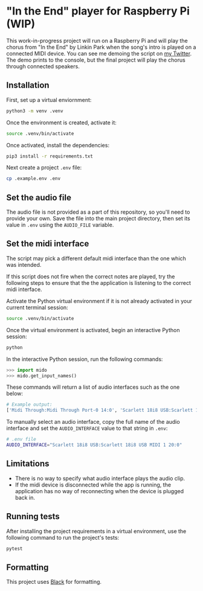 # "In the End" player for Raspberry Pi (WIP)

This work-in-progress project will run on a Raspberry Pi and will play the chorus from "In the End" by Linkin Park when the song's intro is played on a connected MIDI device. You can see me demoing the script on [my Twitter](https://twitter.com/tylerlwsmith/status/1327802206020464640). The demo prints to the console, but the final project will play the chorus through connected speakers.

## Installation

First, set up a virtual enviornment:

```sh
python3 -m venv .venv
```

Once the environment is created, activate it:

```sh
source .venv/bin/activate
```

Once activated, install the dependencies:

```sh
pip3 install -r requirements.txt
```

Next create a project `.env` file:

```sh
cp .example.env .env
```

## Set the audio file

The audio file is not provided as a part of this repository, so you'll need to provide your own. Save the file into the main project directory, then set its value in `.env` using the `AUDIO_FILE` variable.

## Set the midi interface

The script may pick a different default midi interface than the one which was intended.

If this script does not fire when the correct notes are played, try the following steps to ensure that the the application is listening to the correct midi interface.

Activate the Python virtual environment if it is not already activated in your current terminal session:

```sh
source .venv/bin/activate
```

Once the virtual environment is activated, begin an interactive Python session:

```sh
python
```

In the interactive Python session, run the following commands:

```python
>>> import mido
>>> mido.get_input_names()
```

These commands will return a list of audio interfaces such as the one below:

```python
# Example output:
['Midi Through:Midi Through Port-0 14:0', 'Scarlett 18i8 USB:Scarlett 18i8 USB MIDI 1 20:0']
```

To manually select an audio interface, copy the full name of the audio interface and set the `AUDIO_INTERFACE` value to that string in `.env`:

```sh
# .env file
AUDIO_INTERFACE="Scarlett 18i8 USB:Scarlett 18i8 USB MIDI 1 20:0"
```

## Limitations

- There is no way to specify what audio interface plays the audio clip.
- If the midi device is disconnected while the app is running, the application has no way of reconnecting when the device is plugged back in.

## Running tests

After installing the project requirements in a virtual environment, use the following command to run the project's tests:

```sh
pytest
```

## Formatting

This project uses [Black](https://black.readthedocs.io/en/stable/) for formatting.
